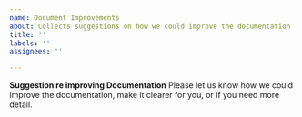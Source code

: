 ```yaml
---
name: Document Improvements
about: Collects suggestions on how we could improve the documentation
title: ''
labels: ''
assignees: ''

---
```


**Suggestion re improving Documentation**
Please let us know how we could improve the documentation, make it clearer for you, or if you need more detail.
